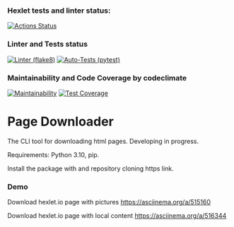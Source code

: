 ### Hexlet tests and linter status:
[![Actions Status](https://github.com/eugenenazirov/python-project-lvl3/workflows/hexlet-check/badge.svg)](https://github.com/eugenenazirov/python-project-lvl3/actions)

### Linter and Tests status
[![Linter (flake8)](https://github.com/eugenenazirov/python-project-lvl3/actions/workflows/linter.yml/badge.svg?event=push)](https://github.com/eugenenazirov/python-project-lvl3/actions/workflows/linter.yml)
[![Auto-Tests (pytest)](https://github.com/eugenenazirov/python-project-lvl3/actions/workflows/tests.yml/badge.svg?event=push)](https://github.com/eugenenazirov/python-project-lvl3/actions/workflows/tests.yml)

### Maintainability and Code Coverage by codeclimate
[![Maintainability](https://api.codeclimate.com/v1/badges/da0be44f485d133a8522/maintainability)](https://codeclimate.com/github/eugenenazirov/python-project-lvl3/maintainability)
[![Test Coverage](https://api.codeclimate.com/v1/badges/da0be44f485d133a8522/test_coverage)](https://codeclimate.com/github/eugenenazirov/python-project-lvl3/test_coverage)

# Page Downloader
The CLI tool for downloading html pages.
Developing in progress.

Requirements: Python 3.10, pip.

Install the package with <pip install> and repository cloning https link.


### Demo
Download hexlet.io page with pictures
https://asciinema.org/a/515160

Download hexlet.io page with local content
https://asciinema.org/a/516344

